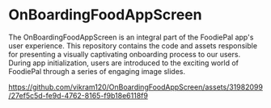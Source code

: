 # OnBoardingFoodAppScreen
The OnBoardingFoodAppScreen is an integral part of the FoodiePal app's user experience. This repository contains the code and assets responsible for presenting a visually captivating onboarding process to our users. During app initialization, users are introduced to the exciting world of FoodiePal through a series of engaging image slides.



https://github.com/vikram120/OnBoardingFoodAppScreen/assets/31982099/27ef5c5d-fe9d-4762-8165-f9b18e6118f9




